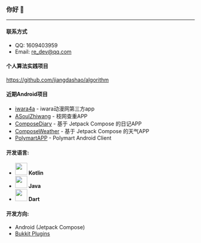 ### 你好 👋
___

#### 联系方式
* QQ: 1609403959
* Email: re_dev@qq.com

#### 个人算法实践项目
https://github.com/jiangdashao/algorithm

#### 近期Android项目
* [iwara4a](https://github.com/jiangdashao/iwara4a) - iwara动漫网第三方app
* [ASoulZhiwang](https://github.com/jiangdashao/ASoulZhiWang) - 枝网查重APP
* [ComposeDiary](https://github.com/jiangdashao/ComposeDiary) - 基于 Jetpack Compose 的日记APP
* [ComposeWeather](https://github.com/jiangdashao/ComposeWeather) - 基于 Jetpack Compose 的天气APP
* [PolymartAPP](https://github.com/jiangdashao/PolymartAPP) - Polymart Android Client

#### 开发语言: 
* <img src="https://upload.wikimedia.org/wikipedia/commons/0/06/Kotlin_Icon.svg" width="32"/> **Kotlin**  
* <img src="https://logoeps.com/wp-content/uploads/2013/03/java-eps-vector-logo.png" width="32"/>  **Java**
* <img src="https://dart.dev/assets/shared/dart/logo+text/horizontal/white-e71fb382ad5229792cc704b3ee7a88f8013e986d6e34f0956d89c453b454d0a5.svg" width="32"/>  **Dart**

#### 开发方向:
* Android (Jetpack Compose)
* [Bukkit Plugins](https://spigotmc.org)
